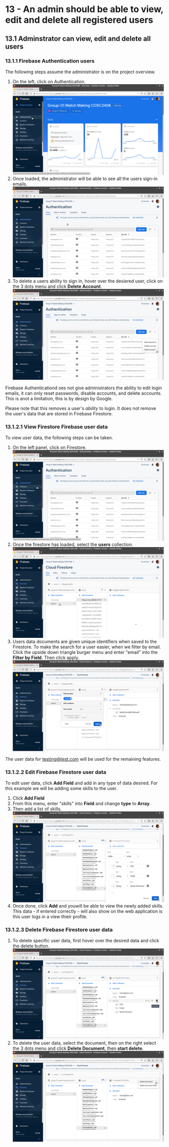 # 13 - An admin should be able to view, edit and delete all registered users

## 13.1 Adminstrator can view, edit and delete all users

### 13.1.1 Firebase Authentication users

The following steps assume the administrator is on the project overview.

1. On the left, click on Authentication.
![13.1.1_1](13.1.1_1.png)
2. Once loaded, the administrator will be able to see all the users sign-in emails.
![13.1.1_2](13.1.1_2.png)
3. To delete a users ability to sign in, hover over the desiered user, click on the 3 dots menu and click **Delete Account**.
![13.1.1_3](13.1.1_3.png)

Firebase Authenticationd oes not give administrators the ability to edit login emails, it can only reset passwords, disable accounts, and delete accounts. This is anot a limitation, this is by design by Google.

Please note that this removes a user's *ability* to login. It does not remove the user's data that are stored in Firebase Firestore.

### 13.1.2.1 View Firestore Firebase user data

To view user data, the following steps can be taken.

1. On the left panel, click on Firestore.
![13.1.2.1_1](13.1.2.1_1.png)
2. Once the firestore has loaded, select the **users** collection.
![13.1.2.1_2](13.1.2.1_2.png)
3. Users data documents are given unique identifiers when saved to the Firestore. To make the search for a user easier, when we filter by email. Click the upside down triangle burger menu and enter "email" into the **Filter by Field**. Then click apply.
![13.1.2.1_3](13.1.2.1_3.png)

The user data for <testing@test.com> will be used for the remaining features.

### 13.1.2.2 Edit Firebase Firestore user data

To edit user data, click **Add Field** and add in any type of data desired. For this example we will be adding some skills to the user.

1. Click **Add Field**
2. From this menu, enter "skills" into **Field** and change **type** to **Array**.
3. Then add a list of skills.
![13.1.2.2_1](13.1.2.2_1.png)
4. Once done, click **Add** and youwill be able to view the newly added skills. This data - if entered correctly - will also show on the web application is this user logs in a view thieir profile.

### 13.1.2.3 Delete Firebase Firestore user data

1. To delete specific user data, first hover over the desired data and click the delete button.
![13.1.2.3_1](13.1.2.3_1.png)
2. To delete the user data, select the document, then on the right select the 3 dots menu and click **Delete Document**, then **start delete**.
![13.1.2.3_2](13.1.2.3_2.png)
